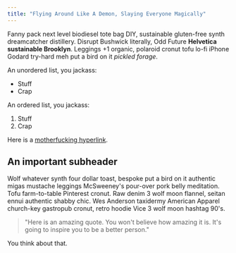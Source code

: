 ```yaml
---
title: "Flying Around Like A Demon, Slaying Everyone Magically"
---
```

<p>Fanny pack next level biodiesel tote bag DIY, sustainable gluten-free synth dreamcatcher distillery. Disrupt Bushwick literally, Odd Future <strong>Helvetica sustainable Brooklyn</strong>. Leggings +1 organic, polaroid cronut tofu lo-fi iPhone Godard try-hard meh put a bird on it <em>pickled forage</em>.</p>
<p>An unordered list, you jackass:</p>
<ul>
  <li>Stuff</li>
  <li>Crap</li>
</ul>
<p>An ordered list, you jackass:</p>
<ol>
  <li>Stuff</li>
  <li>Crap</li>
</ol>
<p>Here is a <a href="#">motherfucking hyperlink</a>.</p>
<h2>An important subheader</h2>
<p>Wolf whatever synth four dollar toast, bespoke put a bird on it authentic migas mustache leggings McSweeney's pour-over pork belly meditation. Tofu farm-to-table Pinterest cronut. Raw denim 3 wolf moon flannel, seitan ennui authentic shabby chic. Wes Anderson taxidermy American Apparel church-key gastropub cronut, retro hoodie Vice 3 wolf moon hashtag 90's.</p>
<blockquote>"Here is an amazing quote. You won't believe how amazing it is. It's going to inspire you to be a better person."
</blockquote>
<p>You think about that.</p>
